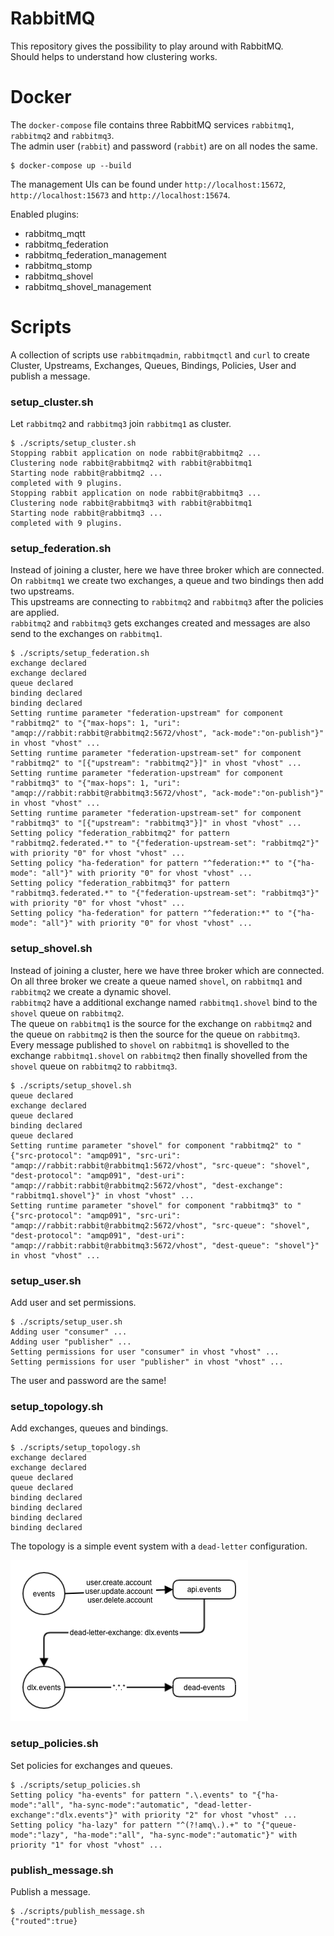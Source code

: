 # RabbitMQ

This repository gives the possibility to play around with RabbitMQ.  
Should helps to understand how clustering works.  

# Docker

The `docker-compose` file contains three RabbitMQ services `rabbitmq1`, `rabbitmq2` and `rabbitmq3`.  
The admin user (`rabbit`) and password (`rabbit`) are on all nodes the same.  

    $ docker-compose up --build

The management UIs can be found under `http://localhost:15672`, `http://localhost:15673` and `http://localhost:15674`.

Enabled plugins:
- rabbitmq_mqtt 
- rabbitmq_federation
- rabbitmq_federation_management
- rabbitmq_stomp 
- rabbitmq_shovel 
- rabbitmq_shovel_management

# Scripts

A collection of scripts use `rabbitmqadmin`, `rabbitmqctl` and `curl` to create Cluster, Upstreams, Exchanges, Queues, Bindings, Policies, User and publish a message.

### setup_cluster.sh 
Let `rabbitmq2` and `rabbitmq3` join `rabbitmq1` as cluster.  

    $ ./scripts/setup_cluster.sh
    Stopping rabbit application on node rabbit@rabbitmq2 ...
    Clustering node rabbit@rabbitmq2 with rabbit@rabbitmq1
    Starting node rabbit@rabbitmq2 ...
    completed with 9 plugins.
    Stopping rabbit application on node rabbit@rabbitmq3 ...
    Clustering node rabbit@rabbitmq3 with rabbit@rabbitmq1
    Starting node rabbit@rabbitmq3 ...
    completed with 9 plugins.

### setup_federation.sh
Instead of joining a cluster, here we have three broker which are connected.  
On `rabbitmq1` we create two exchanges, a queue and two bindings then add two upstreams.  
This upstreams are connecting to `rabbitmq2` and `rabbitmq3` after the policies are applied.  
`rabbitmq2` and `rabbitmq3` gets exchanges created and messages are also send to the exchanges on `rabbitmq1`.

    $ ./scripts/setup_federation.sh
    exchange declared
    exchange declared
    queue declared
    binding declared
    binding declared
    Setting runtime parameter "federation-upstream" for component "rabbitmq2" to "{"max-hops": 1, "uri": "amqp://rabbit:rabbit@rabbitmq2:5672/vhost", "ack-mode":"on-publish"}" in vhost "vhost" ...
    Setting runtime parameter "federation-upstream-set" for component "rabbitmq2" to "[{"upstream": "rabbitmq2"}]" in vhost "vhost" ...
    Setting runtime parameter "federation-upstream" for component "rabbitmq3" to "{"max-hops": 1, "uri": "amqp://rabbit:rabbit@rabbitmq3:5672/vhost", "ack-mode":"on-publish"}" in vhost "vhost" ...
    Setting runtime parameter "federation-upstream-set" for component "rabbitmq3" to "[{"upstream": "rabbitmq3"}]" in vhost "vhost" ...
    Setting policy "federation_rabbitmq2" for pattern "rabbitmq2.federated.*" to "{"federation-upstream-set": "rabbitmq2"}" with priority "0" for vhost "vhost" ...
    Setting policy "ha-federation" for pattern "^federation:*" to "{"ha-mode": "all"}" with priority "0" for vhost "vhost" ...
    Setting policy "federation_rabbitmq3" for pattern "rabbitmq3.federated.*" to "{"federation-upstream-set": "rabbitmq3"}" with priority "0" for vhost "vhost" ...
    Setting policy "ha-federation" for pattern "^federation:*" to "{"ha-mode": "all"}" with priority "0" for vhost "vhost" ...

### setup_shovel.sh
Instead of joining a cluster, here we have three broker which are connected.  
On all three broker we create a queue named `shovel`, on `rabbitmq1` and `rabbitmq2` we create a dynamic shovel.  
`rabbitmq2` have a additional exchange named `rabbitmq1.shovel` bind to the `shovel` queue on `rabbitmq2`.  
The queue on `rabbitmq1` is the source for the exchange on `rabbitmq2` and the queue on `rabbitmq2` is then the source for the queue on `rabbitmq3`.  
Every message published to `shovel` on `rabbitmq1` is shovelled to the exchange `rabbitmq1.shovel` on `rabbitmq2` then finally shovelled from the `shovel` queue on `rabbitmq2` to `rabbitmq3`.

    $ ./scripts/setup_shovel.sh
    queue declared
    exchange declared
    queue declared
    binding declared
    queue declared
    Setting runtime parameter "shovel" for component "rabbitmq2" to "{"src-protocol": "amqp091", "src-uri": "amqp://rabbit:rabbit@rabbitmq1:5672/vhost", "src-queue": "shovel", "dest-protocol": "amqp091", "dest-uri": "amqp://rabbit:rabbit@rabbitmq2:5672/vhost", "dest-exchange": "rabbitmq1.shovel"}" in vhost "vhost" ...
    Setting runtime parameter "shovel" for component "rabbitmq3" to "{"src-protocol": "amqp091", "src-uri": "amqp://rabbit:rabbit@rabbitmq2:5672/vhost", "src-queue": "shovel", "dest-protocol": "amqp091", "dest-uri": "amqp://rabbit:rabbit@rabbitmq3:5672/vhost", "dest-queue": "shovel"}" in vhost "vhost" ...

### setup_user.sh
Add user and set permissions.  

    $ ./scripts/setup_user.sh
    Adding user "consumer" ...
    Adding user "publisher" ...
    Setting permissions for user "consumer" in vhost "vhost" ...
    Setting permissions for user "publisher" in vhost "vhost" ...

The user and password are the same!  

### setup_topology.sh
Add exchanges, queues and bindings.  

    $ ./scripts/setup_topology.sh
    exchange declared
    exchange declared
    queue declared
    queue declared
    binding declared
    binding declared
    binding declared
    binding declared

The topology is a simple event system with a `dead-letter` configuration.  

![Topology](./topology.png?raw=true "Topology")

### setup_policies.sh
Set policies for exchanges and queues.  

    $ ./scripts/setup_policies.sh
    Setting policy "ha-events" for pattern ".\.events" to "{"ha-mode":"all", "ha-sync-mode":"automatic", "dead-letter-exchange":"dlx.events"}" with priority "2" for vhost "vhost" ...
    Setting policy "ha-lazy" for pattern "^(?!amq\.).+" to "{"queue-mode":"lazy", "ha-mode":"all", "ha-sync-mode":"automatic"}" with priority "1" for vhost "vhost" ...

### publish_message.sh
Publish a message.

    $ ./scripts/publish_message.sh
    {"routed":true}
